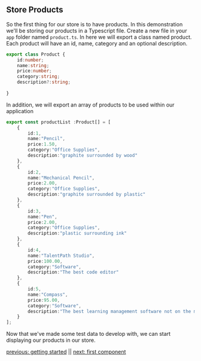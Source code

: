 ## Store Products ##

So the first thing for our store is to have products. In this demonstration we'll be storing our products in a Typescript file. Create a new file in your ``app`` folder named ``product.ts``. In here we will export a class named product. Each product will have an id, name, category and an optional description.

```Typescript
export class Product {
    id:number;
    name:string;
    price:number;
    category:string;
    description?:string;
    
}
```

In addition, we will  export an array of products to be used within our application

```Typescript
export const productList :Product[] = [
    {
        id:1,
        name:"Pencil",
        price:1.50,
        category:"Office Supplies",
        description:"graphite surrounded by wood"
    },
    {
        id:2,
        name:"Mechanical Pencil",
        price:2.00,
        category:"Office Supplies",
        description:"graphite surrounded by plastic"
    },
    {
        id:3,
        name:"Pen",
        price:2.00,
        category:"Office Supplies",
        description:"plastic surrounding ink"
    },
    {
        id:4,
        name:"TalentPath Studio",
        price:100.00,
        category:"Software",
        description:"The best code editor"
    },
    {
        id:5,
        name:"Compass",
        price:95.00,
        category:"Software",
        description:"The best learning management software not on the market!"
    }
];
```

Now that we've made some test data to develop with, we can start displaying our products in our store.

[previous: getting started](./gettingStarted.md) || [next: first component](./firstComponent.md)